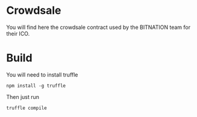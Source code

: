 # Crowdsale
You will find here the crowdsale contract used by the BITNATION team for their ICO.

# Build
You will need to install truffle
```
npm install -g truffle
```
Then just run
```
truffle compile
```
